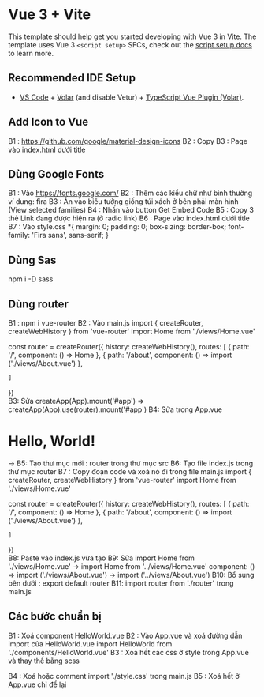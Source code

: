# Vue 3 + Vite

This template should help get you started developing with Vue 3 in Vite. The template uses Vue 3 `<script setup>` SFCs, check out the [script setup docs](https://v3.vuejs.org/api/sfc-script-setup.html#sfc-script-setup) to learn more.

## Recommended IDE Setup

- [VS Code](https://code.visualstudio.com/) + [Volar](https://marketplace.visualstudio.com/items?itemName=Vue.volar) (and disable Vetur) + [TypeScript Vue Plugin (Volar)](https://marketplace.visualstudio.com/items?itemName=Vue.vscode-typescript-vue-plugin).

## Add Icon to Vue

B1 : https://github.com/google/material-design-icons
B2 : Copy <link href="https://fonts.googleapis.com/css2?family=Material+Icons" rel="stylesheet">
B3 : Page vào index.html dưới title

## Dùng Google Fonts

B1 : Vào https://fonts.google.com/
B2 : Thêm các kiểu chữ như bình thường ví dung: fira
B3 : Ấn vào biểu tưởng giống túi xách ở bên phải màn hình (View selected families)
B4 : Nhấn vào button Get Embed Code
B5 : Copy 3 thẻ Link đang được hiện ra (ở radio link)
B6 : Page vào index.html dưới title
B7 : Vào style.css
\*{
margin: 0;
padding: 0;
box-sizing: border-box;
font-family: 'Fira sans', sans-serif;
}

## Dùng Sas

npm i -D sass

## Dùng router

B1 : npm i vue-router
B2 : Vào main.js
import { createRouter, createWebHistory } from 'vue-router'
import Home from './views/Home.vue'

const router = createRouter({
history: createWebHistory(),
routes: [
{
path: '/',
component: () => Home
},
{
path: '/about',
component: () => import ('./views/About.vue')
},

    ]

})  
B3: Sửa createApp(App).mount('#app') => createApp(App).use(router).mount('#app')
B4: Sửa trong App.vue

<h1>Hello, World!</h1> -> <router-view />
B5: Tạo thư mục mới : router trong thư mục src
B6: Tạo file index.js trong thư mục router
B7 : Copy đoạn code và xoá nó đi trong file main.js
import { createRouter, createWebHistory } from 'vue-router'
import Home from './views/Home.vue'

const router = createRouter({
history: createWebHistory(),
routes: [
{
path: '/',
component: () => Home
},
{
path: '/about',
component: () => import ('./views/About.vue')
},

    ]

})  
B8: Paste vào index.js vừa tạo
B9: Sửa
import Home from './views/Home.vue' -> import Home from '../views/Home.vue'
component: () => import ('./views/About.vue') -> import ('../views/About.vue')
B10: Bổ sung bên dưới :
export default router
B11: import router from './router' trong main.js

## Các bước chuẩn bị

B1 : Xoá component HelloWorld.vue
B2 : Vào App.vue và xoá đường dẫn import của HelloWorld.vue
import HelloWorld from './components/HelloWorld.vue'
<HelloWorld msg="Vite + Vue" />
B3 : Xoá hết các css ở style trong App.vue và thay thế bằng scss

<style Lang="scss">

</style>

B4 : Xoá hoặc comment import './style.css' trong main.js
B5 : Xoá hết ở App.vue chỉ để lại

<script setup>
</script>

<template>
  <div class="app">
    <h1>Hello World</h1>
  </div>
</template>

<style Lang="scss">

</style>
